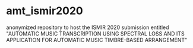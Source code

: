 # amt_ismir2020
anonymized repository to host the ISMIR 2020 submission entitled "AUTOMATIC MUSIC TRANSCRIPTION USING SPECTRAL LOSS AND ITS APPLICATION FOR AUTOMATIC MUSIC TIMBRE-BASED ARRANGEMENT"
